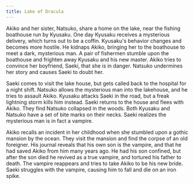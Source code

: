 ```yaml
---
title: Lake of Dracula
---
```


Akiko and her sister, Natsuko, share a home on the lake, near the fishing
boathouse run by Kyusaku. One day Kyusaku receives a mysterious delivery, which
turns out to be a coffin. Kyusaku's behavior changes and becomes more hostile.
He kidnaps Akiko, bringing her to the boathouse to meet a dark, mysterious man.
A pair of fishermen stumble upon the boathouse and frighten away Kyusaku and his
new master. Akiko tries to convince her boyfriend, Saeki, that she is in danger.
Natsuko undermines her story and causes Saeki to doubt her.

Saeki comes to visit the lake house, but gets called back to the hospital for a
night shift. Natsuko allows the mysterious man into the lakehouse, and he tries
to assault Akiko. Kyusaku attacks Saeki in the road, but a freak lightning storm
kills him instead. Saeki returns to the house and flees with Akiko. They find
Natsuko collapsed in the woods. Both Kyusaku and Natsuko have a set of bite
marks on their necks. Saeki realizes the mysterious man is in fact a vampire.

Akiko recalls an incident in her childhood when she stumbled upon a gothic
mansion by the ocean. They visit the mansion and find the corpse of an old
foreigner. His journal reveals that his own son is the vampire, and that he had
saved Akiko from him many years ago. He had his son confined, but after the son
died he revived as a true vampire, and tortured his father to death. The vampire
reappears and tries to take Akiko to be his new bride. Saeki struggles with the
vampire, causing him to fall and die on an iron spike.
